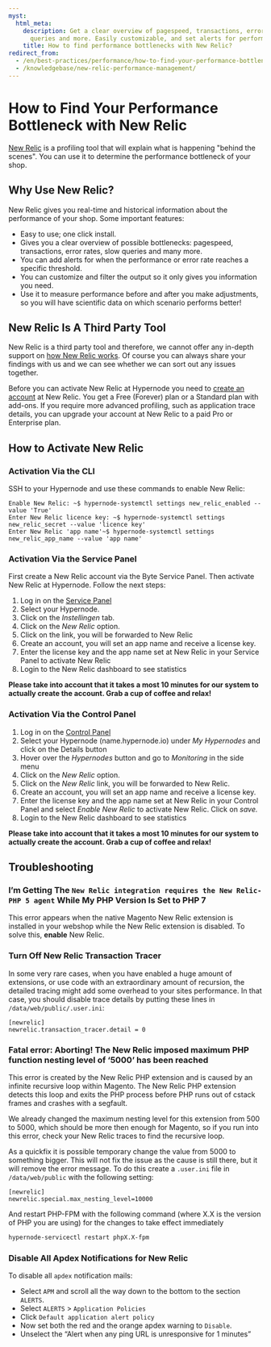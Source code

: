```yaml
---
myst:
  html_meta:
    description: Get a clear overview of pagespeed, transactions, error rates, slow
      queries and more. Easily customizable, and set alerts for performance thresholds.
    title: How to find performance bottlenecks with New Relic?
redirect_from:
  - /en/best-practices/performance/how-to-find-your-performance-bottleneck-with-new-relic/
  - /knowledgebase/new-relic-performance-management/
---
```


<!-- source: https://support.hypernode.com/en/best-practices/performance/how-to-find-your-performance-bottleneck-with-new-relic/ -->

# How to Find Your Performance Bottleneck with New Relic

[New Relic](https://newrelic.com/) is a profiling tool that will explain what is happening "behind the scenes". You can use it to determine the performance bottleneck of your shop.

## Why Use New Relic?

New Relic gives you real-time and historical information about the performance of your shop. Some important features:

- Easy to use; one click install.
- Gives you a clear overview of possible bottlenecks: pagespeed, transactions, error rates, slow queries and many more.
- You can add alerts for when the performance or error rate reaches a specific threshold.
- You can customize and filter the output so it only gives you information you need.
- Use it to measure performance before and after you make adjustments, so you will have scientific data on which scenario performs better!

## New Relic Is A Third Party Tool

New Relic is a third party tool and therefore, we cannot offer any in-depth support on [how New Relic works](https://docs.newrelic.com/docs/using-new-relic/). Of course you can always share your findings with us and we can see whether we can sort out any issues together.

Before you can activate New Relic at Hypernode you need to [create an account](https://newrelic.com/signup) at New Relic. You get a Free (Forever) plan or a Standard plan with add-ons. If you require more advanced profiling, such as application trace details, you can upgrade your account at New Relic to a paid Pro or Enterprise plan.

## How to Activate New Relic

### Activation Via the CLI

SSH to your Hypernode and use these commands to enable New Relic:

```nginx
Enable New Relic: ~$ hypernode-systemctl settings new_relic_enabled --value 'True'
Enter New Relic licence key: ~$ hypernode-systemctl settings new_relic_secret --value 'licence key'
Enter New Relic 'app name'~$ hypernode-systemctl settings new_relic_app_name --value 'app name'
```

### Activation Via the Service Panel

First create a New Relic account via the Byte Service Panel. Then activate New Relic at Hypernode. Follow the next steps:

1. Log in on the [Service Panel](https://service.byte.nl/protected/)
1. Select your Hypernode.
1. Click on the *Instellingen* tab.
1. Click on the *New Relic* option.
1. Click on the link, you will be forwarded to New Relic
1. Create an account, you will set an app name and receive a license key.
1. Enter the license key and the app name set at New Relic in your Service Panel to activate New Relic
1. Login to the New Relic dashboard to see statistics

**Please take into account that it takes a most 10 minutes for our system to actually create the account. Grab a cup of coffee and relax!**

### Activation Via the Control Panel

1. Log in on the [Control Panel](https://auth.hypernode.com)
1. Select your Hypernode (name.hypernode.io) under *My Hypernodes* and click on the Details button
1. Hover over the *Hypernodes* button and go to *Monitoring* in the side menu
1. Click on the *New Relic* option.
1. Click on the *New Relic* link, you will be forwarded to New Relic.
1. Create an account, you will set an app name and receive a license key.
1. Enter the license key and the app name set at New Relic in your Control Panel and select *Enable New Relic* to activate New Relic. Click on *save.*
1. Login to the New Relic dashboard to see statistics

**Please take into account that it takes a most 10 minutes for our system to actually create the account. Grab a cup of coffee and relax!**

## Troubleshooting

### I’m Getting The `New Relic integration requires the New Relic-PHP 5 agent` While My PHP Version Is Set to PHP 7

This error appears when the native Magento New Relic extension is installed in your webshop while the New Relic extension is disabled. To solve this, **enable** New Relic.

### Turn Off New Relic Transaction Tracer

In some very rare cases, when you have enabled a huge amount of extensions, or use code with an extraordinary amount of recursion, the detailed tracing might add some overhead to your sites performance. In that case, you should disable trace details by putting these lines in `/data/web/public/.user.ini`:

```nginx
[newrelic]
newrelic.transaction_tracer.detail = 0
```

### Fatal error: Aborting! The New Relic imposed maximum PHP function nesting level of ‘5000’ has been reached

This error is created by the New Relic PHP extension and is caused by an infinite recursive loop within Magento. The New Relic PHP extension detects this loop and exits the PHP process before PHP runs out of cstack frames and crashes with a segfault.

We already changed the maximum nesting level for this extension from 500 to 5000, which should be more then enough for Magento, so if you run into this error, check your New Relic traces to find the recursive loop.

As a quickfix it is possible temporary change the value from 5000 to something bigger. This will not fix the issue as the cause is still there, but it will remove the error message. To do this create a `.user.ini` file in `/data/web/public` with the following setting:

```nginx
[newrelic]
newrelic.special.max_nesting_level=10000
```

And restart PHP-FPM with the following command (where X.X is the version of PHP you are using) for the changes to take effect immediately

```bash
hypernode-servicectl restart phpX.X-fpm
```

### Disable All Apdex Notifications for New Relic

To disable all `apdex` notification mails:

- Select `APM` and scroll all the way down to the bottom to the section `ALERTS`.
- Select `ALERTS` > `Application Policies`
- Click `Default application alert policy`
- Now set both the red and the orange apdex warning to `Disable`.
- Unselect the “Alert when any ping URL is unresponsive for 1 minutes”
